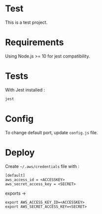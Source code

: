 # Test

This is a test project.

# Requirements

Using Node.js >= 10 for jest compatibility.

# Tests

With Jest installed : 

```bash
jest
```

# Config

To change default port, update `config.js` file.

# Deploy

Create `~/.aws/credentials` file with : 

```
[default]
aws_access_id = <ACCESSKEY>
aws_secret_access_key = <SECRET>
```

exports ->

```
export AWS_ACCESS_KEY_ID=<ACCESSKEY>
export AWS_SECRET_ACCESS_KEY=<SECRET>
```